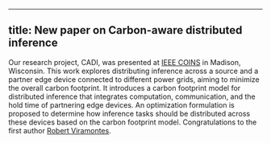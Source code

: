 
---
title: New paper on Carbon-aware distributed inference
---
 
Our research project, CADI, was presented at [IEEE COINS](https://coinsconf.com/program-2/) in Madison, Wisconsin. This work explores distributing inference across a source and a partner edge device connected to different power grids, aiming to minimize the overall carbon footprint. It introduces a carbon footprint model for distributed inference that integrates computation, communication, and the hold time of partnering edge devices. An optimization formulation is proposed to determine how inference tasks should be distributed across these devices based on the carbon footprint model.
Congratulations to the first author [Robert Viramontes]([https://wiscad.github.io/wiscad/members/lizi-zhang.html](https://wiscad.github.io/wiscad/members/robert-viramontes.html)).
